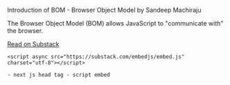 <div class="substack-post-embed">
    <p lang="en">Introduction of BOM - Browser Object Model by Sandeep Machiraju</p>
    <p>The Browser Object Model (BOM) allows JavaScript to "communicate with" the browser.</p>
    <a data-post-link href="https://advancedwebdev.substack.com/p/introduction-of-bom-browser-object">Read on Substack</a></div>
    
    
    <script async src="https://substack.com/embedjs/embed.js" charset="utf-8"></script>

    - next js head tag - script embed



    
